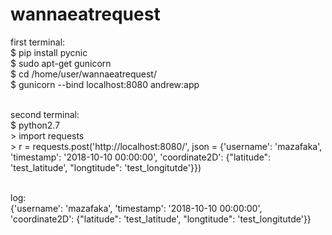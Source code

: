 # wannaeatrequest

first terminal:
<br>$ pip install pycnic
<br>$ sudo apt-get gunicorn
<br>$ cd /home/user/wannaeatrequest/
<br>$ gunicorn --bind localhost:8080 andrew:app

<br>second terminal:
<br>$ python2.7
<br>> import requests
<br>> r = requests.post('http://localhost:8080/', json = {'username': 'mazafaka', 'timestamp': '2018-10-10 00:00:00', 'coordinate2D': {"latitude": 'test_latitude', "longtitude": 'test_longitutde'}})

<br>log:
<br>{'username': 'mazafaka', 'timestamp': '2018-10-10 00:00:00', 'coordinate2D': {"latitude": 'test_latitude', "longtitude": 'test_longitutde'}}

